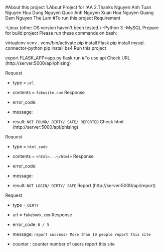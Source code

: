 #About this project
1.About Project for IAA
2.Thanks Nguyen Anh Tuan Nguyen Huu Dung Nguyen Quoc Anh Nguyen Xuan Hoa Nguyen Quang Dam Nguyen The Lam
#To run this project
Requirement

-Linux (other OS version haven't been tested.)
-Python 3
-MySQL
Prepare for build project Please run these commands on bash:


virtualenv venv
. venv/bin/activate
pip install Flask
pip install mysql-connector-python
pip install bs4
Run this project

export FLASK_APP=app.py
flask run
#To use api
Check URL (http://server:5000/api/phising)

Request

 - type = `url`
 - contents = `fakesite.com`
Response

 - error_code:
 - message:
 - result: `NOT FOUND/ DIRTY/ SAFE/ REPORTED`
Check html (http://server:5000/api/phising)

Request

 - type = `html_code`
 - contents = `<html>...</html>`
Response

 - error_code:
 - message:
 - result: `NOT LOGIN/ DIRTY/ SAFE`
Report (http://server:5000/api/report)

Request

 - type = `DIRTY`
 - url = `fakebook.com`
Response

 - error_code: `0 / 3`
 - message: `report success/ More than 10 people report this site`
 - counter : counter number of users report this site
